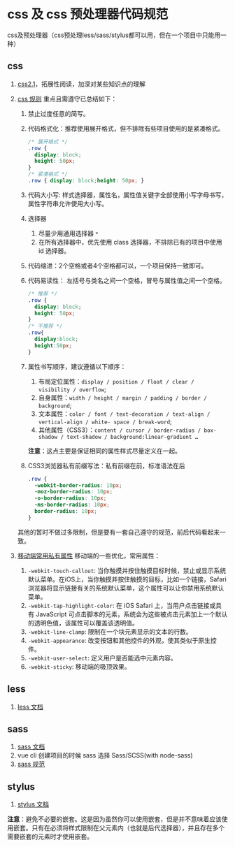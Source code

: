 # css 及 css 预处理器代码规范 #

css及预处理器（css预处理less/sass/stylus都可以用，但在一个项目中只能用一种）

## css ##

1. [css2.1](http://www.ayqy.net/doc/css2-1/cover.html)，拓展性阅读，加深对某些知识点的理解
2. [css 规则](https://guide.aotu.io/docs/css/code.html) 重点且需遵守已总结如下：
    1. 禁止过度任意的简写。
    2. 代码格式化：推荐使用展开格式，但不排除有些项目使用的是紧凑格式。

        ```css
        /* 展开格式 */
        .row {
          display: block;
          height: 50px;
        }
        /* 紧凑格式 */
        .row { display: block;height: 50px; }
        ```

    3. 代码大小写: 样式选择器，属性名，属性值关键字全部使用小写字母书写，属性字符串允许使用大小写。
    4. 选择器
        1. 尽量少用通用选择器 `*`
        2. 在所有选择器中，优先使用 class 选择器，不排除已有的项目中使用 id 选择器。
    5. 代码缩进：2个空格或者4个空格都可以，一个项目保持一致即可。
    6. 代码易读性： 左括号与类名之间一个空格，冒号与属性值之间一个空格。

        ```css
        /* 推荐 */
        .row {
          display: block;
          height: 50px;
        }
        /* 不推荐 */
        .row{
          display:block;
          height:50px;
        }
        ```

    7. 属性书写顺序，建议遵循以下顺序：
        1. 布局定位属性：`display / position / float / clear / visibility / overflow`;
        2. 自身属性：`width / height / margin / padding / border / background`;
        3. 文本属性：`color / font / text-decoration / text-align / vertical-align / white- space / break-word`;
        4. 其他属性（CSS3）：`content / cursor / border-radius / box-shadow / text-shadow / background:linear-gradient …`

        **注意**：这点主要是保证相同的属性样式尽量定义在一起。
    8. CSS3浏览器私有前缀写法：私有前缀在前，标准语法在后

        ```css
        .row {
          -webkit-border-radius: 10px;
          -moz-border-radius: 10px;
          -o-border-radius: 10px;
          -ms-border-radius: 10px;
          border-radius: 10px;
        }
        ```

    其他的暂时不做过多限制，但是要有一套自己遵守的规范，前后代码看起来一致。
3. [移动端常用私有属性](https://guide.aotu.io/docs/css/webkit.html) 移动端的一些优化，常用属性：
    1. `-webkit-touch-callout`: 当你触摸并按住触摸目标时候，禁止或显示系统默认菜单。在iOS上，当你触摸并按住触摸的目标，比如一个链接，Safari浏览器将显示链接有关的系统默认菜单，这个属性可以让你禁用系统默认菜单。
    2. `-webkit-tap-highlight-color`: 在 iOS Safari 上，当用户点击链接或具有 JavaScript 可点击脚本的元素，系统会为这些被点击元素加上一个默认的透明色值，该属性可以覆盖该透明值。
    3. `-webkit-line-clamp`: 限制在一个块元素显示的文本的行数。
    4. `-webkit-appearance`: 改变按钮和其他控件的外观，使其类似于原生控件。
    5. `-webkit-user-select`: 定义用户是否能选中元素内容。
    6. `-webkit-sticky`: 移动端的吸顶效果。

## less ##

1. [less 文档](http://www.bootcss.com/p/lesscss/)

## sass ##

1. [sass 文档](https://www.sass.hk/guide/)
2. vue cli 创建项目的时候 sass 选择 Sass/SCSS(with node-sass)
3. [sass 规范](https://guide.aotu.io/docs/css/sass.html)

## stylus ##

1. [stylus 文档](https://www.zhangxinxu.com/jq/stylus/)

**注意**：避免不必要的嵌套。这是因为虽然你可以使用嵌套，但是并不意味着应该使用嵌套。只有在必须将样式限制在父元素内（也就是后代选择器），并且存在多个需要嵌套的元素时才使用嵌套。
